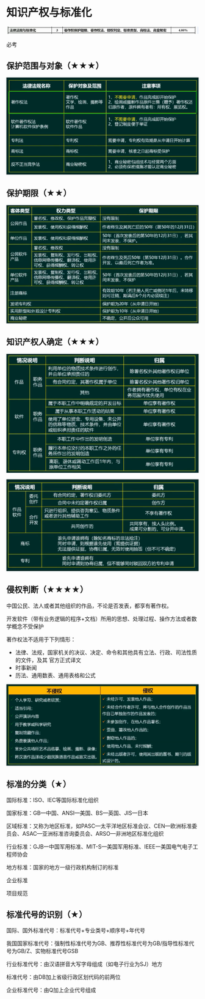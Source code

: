 # 知识产权与标准化

![image-20210823165757898](../images/image-20210823165757898.png)

必考

<!-- more -->

## 保护范围与对象（★★★）

![image-20210825215741711](../images/image-20210825215741711.png)



## 保护期限（★★）

![image-20210825220146317](../images/image-20210825220146317.png)



## 知识产权人确定（★★★）

![image-20210825220349134](../images/image-20210825220349134.png)

![image-20210825220546112](../images/image-20210825220546112.png)



## 侵权判断（★★★★）

中国公民、法人或者其他组织的作品，不论是否发表，都享有著作权。

开发软件（带有业务逻辑的程序+文档）所用的思想、处理过程、操作方法或者数学概念不受保护

著作权法不适用于下列情形：

- 法律、法规，国家机关的决议、决定、命令和其他具有立法、行政、司法性质的文件，及其
  官方正式译文
- 时事新闻
- 历法、通用数表、通用表格和公式

![image-20210825221009375](../images/image-20210825221009375.png)



## 标准的分类（★）

国际标准：ISO、IEC等国际标准化组织

国家标准：GB—中国、ANSI—美国、BS—英国、JIS—日本

区域标准：又称为地区标准，如PASC—太平洋地区标准会议、CEN—欧洲标准委员会、ASAC—亚洲标准咨询委员会、ARSO—非洲地区标准化组织

行业标准：GJB一中国军用标准、MIT-S—美国军用标准、IEEE一美国电气电子工程师协会

地方标准：国家的地方一级行政机构制订的标准

企业标准

项目规范

## 标准代号的识别（★）

国际、国外标准代号：标准代号+专业类号+顺序号+年代号

我国国家标准代号：强制性标准代号为GB、推荐性标准代号为GB/指导性标准代号为GB/Z、实物标准代号GSB

行业标准代号：由汉语拼音大写字母组成（如电子行业为SJ）地方

标准代号：由DB加上省级行政区划代码的前两位

企业标准代号：由Q加上企业代号组成